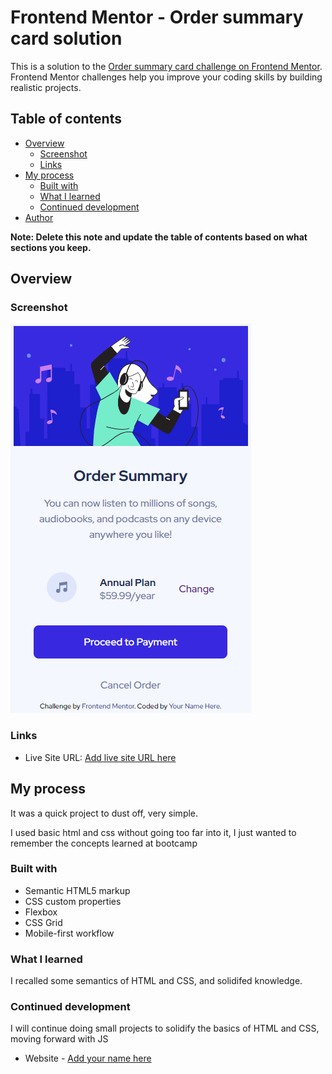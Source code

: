 # Frontend Mentor - Order summary card solution

This is a solution to the [Order summary card challenge on Frontend Mentor](https://www.frontendmentor.io/challenges/order-summary-component-QlPmajDUj). Frontend Mentor challenges help you improve your coding skills by building realistic projects.

## Table of contents

- [Overview](#overview)
  - [Screenshot](#screenshot)
  - [Links](#links)
- [My process](#my-process)
  - [Built with](#built-with)
  - [What I learned](#what-i-learned)
  - [Continued development](#continued-development)
- [Author](#author)

**Note: Delete this note and update the table of contents based on what sections you keep.**

## Overview

### Screenshot

![](./screenshot.png)

### Links

- Live Site URL: [Add live site URL here](https://felipsrosa.github.io/order-summary-card-challenge/)

## My process

It was a quick project to dust off, very simple.

I used basic html and css without going too far into it, I just wanted to remember the concepts learned at bootcamp

### Built with

- Semantic HTML5 markup
- CSS custom properties
- Flexbox
- CSS Grid
- Mobile-first workflow

### What I learned

I recalled some semantics of HTML and CSS, and solidifed knowledge.

### Continued development

I will continue doing small projects to solidify the basics of HTML and CSS, moving forward with JS

- Website - [Add your name here](https://www.linkedin.com/in/felipe-s-rosa/)
